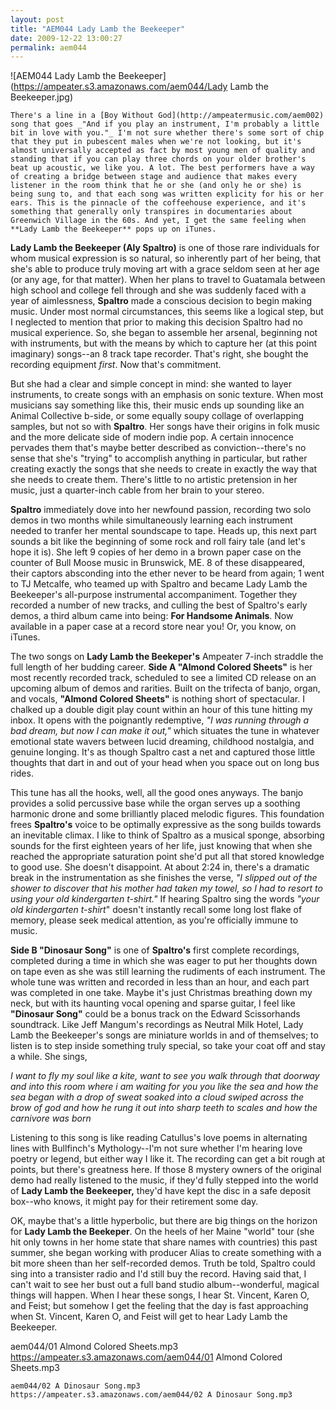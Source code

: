 ```yaml
---
layout: post
title: "AEM044 Lady Lamb the Beekeeper"
date: 2009-12-22 13:00:27
permalink: aem044
---
```

![AEM044 Lady Lamb the Beekeeper](https://ampeater.s3.amazonaws.com/aem044/Lady Lamb the Beekeeper.jpg)

    There's a line in a [Boy Without God](http://ampeatermusic.com/aem002) song that goes _"And if you play an instrument, I'm probably a little bit in love with you."_ I'm not sure whether there's some sort of chip that they put in pubescent males when we're not looking, but it's almost universally accepted as fact by most young men of quality and standing that if you can play three chords on your older brother's beat up acoustic, we like you. A lot. The best performers have a way of creating a bridge between stage and audience that makes every listener in the room think that he or she (and only he or she) is being sung to, and that each song was written explicity for his or her ears. This is the pinnacle of the coffeehouse experience, and it's something that generally only transpires in documentaries about Greenwich Village in the 60s. And yet, I get the same feeling when **Lady Lamb the Beekeeper** pops up on iTunes.

**Lady Lamb the Beekeeper (Aly Spaltro)** is one of those rare individuals for whom musical expression is so natural, so inherently part of her being, that she's able to produce truly moving art with a grace seldom seen at her age (or any age, for that matter). When her plans to travel to Guatamala between high school and college fell through and she was suddenly faced with a year of aimlessness, **Spaltro** made a conscious decision to begin making music. Under most normal circumstances, this seems like a logical step, but I neglected to mention that prior to making this decision Spaltro had no musical experience. So, she began to assemble her arsenal, beginning not with instruments, but with the means by which to capture her (at this point imaginary) songs--an 8 track tape recorder. That's right, she bought the recording equipment _first_. Now that's commitment.

But she had a clear and simple concept in mind: she wanted to layer instruments, to create songs with an emphasis on sonic texture. When most musicians say something like this, their music ends up sounding like an Animal Collective b-side, or some equally soupy collage of overlapping samples, but not so with **Spaltro**. Her songs have their origins in folk music and the more delicate side of modern indie pop. A certain innocence pervades them that's maybe better described as conviction--there's no sense that she's "trying" to accomplish anything in particular, but rather creating exactly the songs that she needs to create in exactly the way that she needs to create them. There's little to no artistic pretension in her music, just a quarter-inch cable from her brain to your stereo.

**Spaltro** immediately dove into her newfound passion, recording two solo demos in two months while simultaneously learning each instrument needed to tranfer her mental soundscape to tape. Heads up, this next part sounds a bit like the beginning of some rock and roll fairy tale (and let's hope it is). She left 9 copies of her demo in a brown paper case on the counter of Bull Moose music in Brunswick, ME. 8 of these disappeared, their captors absconding into the ether never to be heard from again; 1 went to TJ Metcalfe, who teamed up with Spaltro and became Lady Lamb the Beekeeper's all-purpose instrumental accompaniment. Together they recorded a number of new tracks, and culling the best of Spaltro's early demos, a third album came into being: **For Handsome Animals**. Now available in a paper case at a record store near you! Or, you know, on iTunes.

The two songs on **Lady Lamb the Beekeper's** Ampeater 7-inch straddle the full length of her budding career. **Side A "Almond Colored Sheets"** is her most recently recorded track, scheduled to see a limited CD release on an upcoming album of demos and rarities. Built on the trifecta of banjo, organ, and vocals, **"Almond Colored Sheets"** is nothing short of spectacular. I chalked up a double digit play count within an hour of this tune hitting my inbox. It opens with the poignantly redemptive, _"I was running through a bad dream, but now I can make it out,"_ which situates the tune in whatever emotional state wavers between lucid dreaming, childhood nostalgia, and genuine longing. It's as though Spaltro cast a net and captured those little thoughts that dart in and out of your head when you space out on long bus rides.

This tune has all the hooks, well, all the good ones anyways. The banjo provides a solid percussive base while the organ serves up a soothing harmonic drone and some brilliantly placed melodic figures. This foundation frees **Spaltro's** voice to be optimally expressive as the song builds towards an inevitable climax. I like to think of Spaltro as a musical sponge, absorbing sounds for the first eighteen years of her life, just knowing that when she reached the appropriate saturation point she'd put all that stored knowledge to good use. She doesn't disappoint. At about 2:24 in, there's a dramatic break in the instrumentation as she finishes the verse, _"I slipped out of the shower to discover that his mother had taken my towel, so I had to resort to using your old kindergarten t-shirt."_ If hearing Spaltro sing the words _"your old kindergarten t-shirt_" doesn't instantly recall some long lost flake of memory, please seek medical attention, as you're officially immune to music.

**Side B "Dinosaur Song"** is one of **Spaltro's** first complete recordings, completed during a time in which she was eager to put her thoughts down on tape even as she was still learning the rudiments of each instrument. The whole tune was written and recorded in less than an hour, and each part was completed in one take. Maybe it's just Christmas breathing down my neck, but with its haunting vocal opening and sparse guitar, I feel like **"Dinosaur Song"** could be a bonus track on the Edward Scissorhands soundtrack. Like Jeff Mangum's recordings as Neutral Milk Hotel, Lady Lamb the Beekeeper's songs are miniature worlds in and of themselves; to listen is to step inside something truly special, so take your coat off and stay a while. She sings,

_I want to fly my soul like a kite, want to see you walk through that doorway and into this room where i am waiting for you you like the sea and how the sea began with a drop of sweat soaked into a cloud swiped across the brow of god and how he rung it out into sharp teeth to scales and how the carnivore was born_

Listening to this song is like reading Catullus's love poems in alternating lines with Bullfinch's Mythology--I'm not sure whether I'm hearing love poetry or legend, but either way I like it. The recording can get a bit rough at points, but there's greatness here. If those 8 mystery owners of the original demo had really listened to the music, if they'd fully stepped into the world of **Lady Lamb the Beekeeper,** they'd have kept the disc in a safe deposit box--who knows, it might pay for their retirement some day.

OK, maybe that's a little hyperbolic, but there are big things on the horizon for **Lady Lamb the Beekeper**. On the heels of her Maine "world" tour (she hit only towns in her home state that share names with countries) this past summer, she began working with producer Alias to create something with a bit more sheen than her self-recorded demos. Truth be told, Spaltro could sing into a transister radio and I'd still buy the record. Having said that, I can't wait to see her bust out a full band studio album--wonderful, magical things will happen. When I hear these songs, I hear St. Vincent, Karen O, and Feist; but somehow I get the feeling that the day is fast approaching when St. Vincent, Karen O, and Feist will get to hear Lady Lamb the Beekeeper.
  
  aem044/01 Almond Colored Sheets.mp3
    https://ampeater.s3.amazonaws.com/aem044/01 Almond Colored Sheets.mp3
    
    aem044/02 A Dinosaur Song.mp3
    https://ampeater.s3.amazonaws.com/aem044/02 A Dinosaur Song.mp3
    
    